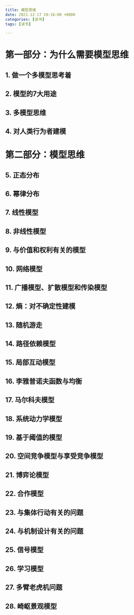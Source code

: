 ```yaml
---
title: 模型思维
date: 2021-12-17 19:16:00 +0800
categories: [读书]
tags: [读书]

---
```


# 第一部分：为什么需要模型思维

## 1. 做一个多模型思考着

## 2. 模型的7大用途
## 3. 多模型思维
## 4. 对人类行为者建模

# 第二部分：模型思维

## 5. 正态分布
## 6. 幂律分布
## 7. 线性模型
## 8. 非线性模型
## 9. 与价值和权利有关的模型
## 10. 网络模型
## 11. 广播模型、扩散模型和传染模型
## 12. 熵：对不确定性建模
## 13. 随机游走
## 14. 路径依赖模型
## 15. 局部互动模型
## 16. 李雅普诺夫函数与均衡
## 17. 马尔科夫模型
## 18. 系统动力学模型
## 19. 基于阈值的模型
## 20. 空间竞争模型与享受竞争模型
## 21. 博弈论模型
## 22. 合作模型
## 23. 与集体行动有关的问题
## 24. 与机制设计有关的问题
## 25. 信号模型
## 26. 学习模型
## 27. 多臂老虎机问题
## 28. 崎岖景观模型